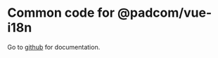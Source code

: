 # Common code for @padcom/vue-i18n

Go to [github](https://github.com/padcom/vue-i18n) for documentation.
